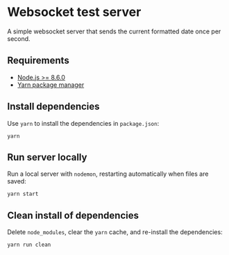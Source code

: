 # Websocket test server

A simple websocket server that sends the current formatted date once per second.

## Requirements

- [Node.js >= 8.6.0](https://nodejs.org/en/)
- [Yarn package manager](https://yarnpkg.com/en/docs/install)

## Install dependencies

Use `yarn` to install the dependencies in `package.json`:

```
yarn
```

## Run server locally

Run a local server with `nodemon`, restarting automatically when files are saved:

```
yarn start
```

## Clean install of dependencies

Delete `node_modules`, clear the `yarn` cache, and re-install the dependencies:

```
yarn run clean
```
